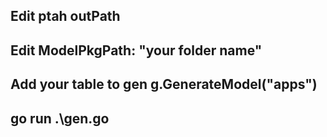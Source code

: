 ## Edit ptah outPath

## Edit ModelPkgPath:   "your folder name"

## Add your table to gen   g.GenerateModel("apps")

## go run .\gen.go